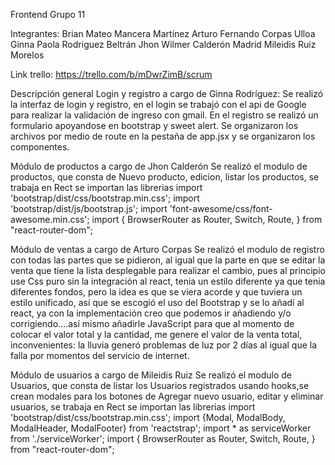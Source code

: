 Frontend Grupo 11

Integrantes:
Brian Mateo Mancera Martínez 
Arturo Fernando Corpas Ulloa
Ginna Paola Rodriguez Beltrán
Jhon Wilmer Calderón Madrid
Mileidis Ruiz Morelos 

Link trello: https://trello.com/b/mDwrZimB/scrum

Descripción general
Login y registro a cargo de Ginna Rodríguez:
Se realizó la interfaz de login y registro, en el login se trabajó con el api de Google para realizar la validación de ingreso con gmail. En el registro se realizó un formulario apoyandose en bootstrap y sweet alert. Se organizaron los archivos por medio de route en la pestaña de app.jsx y se organizaron los componentes.

Módulo de productos a cargo de Jhon Calderón
Se realizó el modulo de productos, que consta de Nuevo producto, edicion, listar los productos, se trabaja en Rect se importan las librerias import 'bootstrap/dist/css/bootstrap.min.css';
import 'bootstrap/dist/js/bootstrap.js';
import 'font-awesome/css/font-awesome.min.css';
import {
  BrowserRouter as Router,
  Switch,
  Route,
} from "react-router-dom";

Módulo de ventas a cargo de Arturo Corpas
Se realizó el modulo de registro con todas las partes que se pidieron, al igual que la parte en que se editar la venta que tiene la lista desplegable para realizar el cambio, pues al principio use Css puro sin la integración al react, tenia un estilo diferente ya que tenia diferentes fondos, pero la idea es que se viera acorde y que tuviera un estilo unificado, así que se escogió el uso del Bootstrap y se lo añadí al react, ya con la implementación creo que podemos ir añadiendo y/o corrigiendo....así mismo añadirle JavaScript para que al momento de colocar el valor total y la cantidad, me genere el valor de la venta total, inconvenientes: la lluvia generó problemas de luz por 2 días al igual que la falla por momentos del servicio de internet.

Módulo de usuarios a cargo de Mileidis Ruiz
Se realizó el modulo de Usuarios, que consta de listar los Usuarios registrados usando hooks,se crean modales para los botones de Agregar nuevo usuario, editar y eliminar usuarios, se trabaja en Rect se importan las librerias import 'bootstrap/dist/css/bootstrap.min.css';
import {Modal, ModalBody, ModalHeader, ModalFooter} from 'reactstrap';
import * as serviceWorker from './serviceWorker';
import {
  BrowserRouter as Router,
  Switch,
  Route,
} from "react-router-dom";